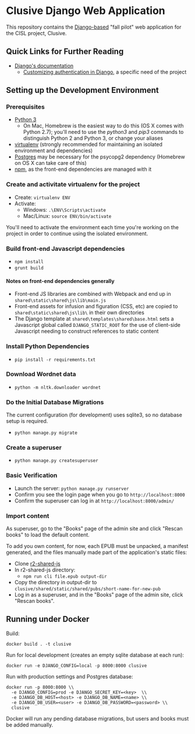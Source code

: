 # Clusive Django Web Application

This repository contains the [Django-based](https://www.djangoproject.com/) "fall pilot" web application for the CISL project, Clusive.

## Quick Links for Further Reading

* [Django's documentation](https://docs.djangoproject.com/en/2.2/)
  * [Customizing authentication in Django](https://docs.djangoproject.com/en/2.2/topics/auth/customizing/), a specific need of the project

## Setting up the Development Environment

### Prerequisites

* [Python 3](https://www.python.org/downloads/)
  * On Mac, Homebrew is the easiest way to do this (OS X comes with Python 2.7); you'll need to use the *python3* and *pip3* commands to distinguish Python 2 and Python 3, or change your aliases
* [virtualenv](https://virtualenv.pypa.io/en/stable/installation/) (strongly recommended for maintaining an isolated environment and dependencies)
* [Postgres](https://www.postgresql.org/) may be necessary for the psycopg2 dependency (Homebrew on OS X can take care of this)
* [npm](https://www.npmjs.com/), as the front-end dependencies are managed with it

### Create and activitate virtualenv for the project

* Create: `virtualenv ENV`
* Activate:
  - Windows: `.\ENV\Scripts\activate`
  - Mac/Linux: `source ENV/bin/activate`

You'll need to activate the environment each time you're working on the project in order to continue using the isolated environment.

### Build front-end Javascript dependencies

* `npm install`
* `grunt build`

#### Notes on front-end dependencies generally

* Front-end JS libraries are combined with Webpack and end up in `shared\static\shared\js\lib\main.js`
* Front-end assets for infusion and figuration (CSS, etc) are copied to `shared\static\shared\js\lib\` in their own directories
* The Django template at `shared\templates\shared\base.html` sets a Javascript global called `DJANGO_STATIC_ROOT` for the use of client-side Javascript needing to construct references to static content

### Install Python Dependencies

* `pip install -r requirements.txt`

### Download Wordnet data

* `python -m nltk.downloader wordnet`

### Do the Initial Database Migrations

The current configuration (for development) uses sqlite3, so no database setup is required.

* `python manage.py migrate`

### Create a superuser

* `python manage.py createsuperuser`

### Basic Verification

* Launch the server: `python manage.py runserver`
* Confirm you see the login page when you go to `http://localhost:8000`
* Confirm the superuser can log in at `http://localhost:8000/admin/`

### Import content

As superuser, go to the "Books" page of the admin site and click "Rescan books" to
load the default content.

To add you own content, for now, each EPUB must be unpacked, a manifest generated, and the files manually 
made part of the application's static files:
* Clone [r2-shared-js](https://github.com/readium/r2-shared-js)
* In r2-shared-js directory:
  * `npm run cli file.epub output-dir`
* Copy the directory in output-dir to `clusive/shared/static/shared/pubs/short-name-for-new-pub`
* Log in as a superuser, and in the "Books" page of the admin site, click "Rescan books".

## Running under Docker

Build:

`docker build . -t clusive`

Run for local development (creates an empty sqlite database at each run):

`docker run -e DJANGO_CONFIG=local -p 8000:8000 clusive`

Run with production settings and Postgres database:

```
docker run -p 8000:8000 \\
  -e DJANGO_CONFIG=prod -e DJANGO_SECRET_KEY=<key>  \\
  -e DJANGO_DB_HOST=<host> -e DJANGO_DB_NAME=<name> \\
  -e DJANGO_DB_USER=<user> -e DJANGO_DB_PASSWORD=<password> \\
  clusive
```
Docker will run any pending database migrations, but users and books must be added manually.
